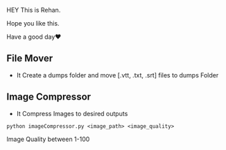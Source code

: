 HEY This is Rehan.

Hope you like this.

Have a good day❤


## File Mover
- It Create a dumps folder and move [.vtt, .txt, .srt] files to dumps Folder

## Image Compressor
- It Compress Images to desired outputs
```
python imageCompressor.py <image_path> <image_quality>
```
Image Quality between 1-100